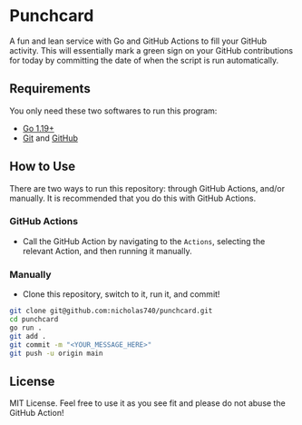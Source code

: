 # Punchcard

A fun and lean service with Go and GitHub Actions to fill your GitHub activity. This will essentially mark a green sign on your GitHub contributions for today by committing the date of when the script is run automatically.

## Requirements

You only need these two softwares to run this program:

- [Go 1.19+](https://go.dev/)
- [Git](https://git-scm.com/) and [GitHub](https://github.com/)

## How to Use

There are two ways to run this repository: through GitHub Actions, and/or manually. It is recommended that you do this with GitHub Actions.

### GitHub Actions

- Call the GitHub Action by navigating to the `Actions`, selecting the relevant Action, and then running it manually.

### Manually

- Clone this repository, switch to it, run it, and commit!

```bash
git clone git@github.com:nicholas740/punchcard.git
cd punchcard
go run .
git add .
git commit -m "<YOUR_MESSAGE_HERE>"
git push -u origin main
```

## License

MIT License. Feel free to use it as you see fit and please do not abuse the GitHub Action!
